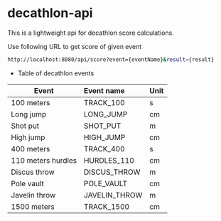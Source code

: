 # decathlon-api

This is a lightweight api for decathlon score calculations.

Use following URL to get score of given event

```sh
http://localhost:8080/api/score?event={eventName}&result={result}
```

* Table of decathlon events

| Event                   | Event name    | Unit  |
| ----------------------- |:------------- | :---- |
| 100 meters              | TRACK_100     | s     |
| Long jump               | LONG_JUMP     | cm    |
| Shot put                | SHOT_PUT      | m     |
| High jump               | HIGH_JUMP     | cm    |
| 400 meters              | TRACK_400     | s     |
| 110 meters hurdles      | HURDLES_110   | cm    |
| Discus throw            | DISCUS_THROW  | m     |
| Pole vault              | POLE_VAULT    | cm    |
| Javelin throw           | JAVELIN_THROW | m     |
| 1500 meters             | TRACK_1500    | cm    |
